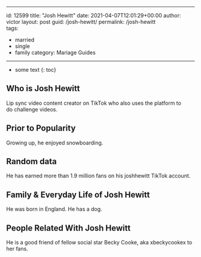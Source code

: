  ---
id: 12599
title: "Josh Hewitt"
date: 2021-04-07T12:01:29+00:00
author: victor
layout: post
guid: /josh-hewitt/
permalink: /josh-hewitt  
tags:
  - married
  - single
  - family
category: Mariage Guides
---

* some text
{: toc}

## Who is Josh Hewitt

Lip sync video content creator on TikTok who also uses the platform to do challenge videos. 

## Prior to Popularity

Growing up, he enjoyed snowboarding.

## Random data

He has earned more than 1.9 million fans on his joshhewitt TikTok account.

## Family & Everyday Life of Josh Hewitt

He was born in England. He has a dog. 

## People Related With Josh Hewitt

He is a good friend of fellow social star Becky Cooke, aka xbeckycookex to her fans. 
 